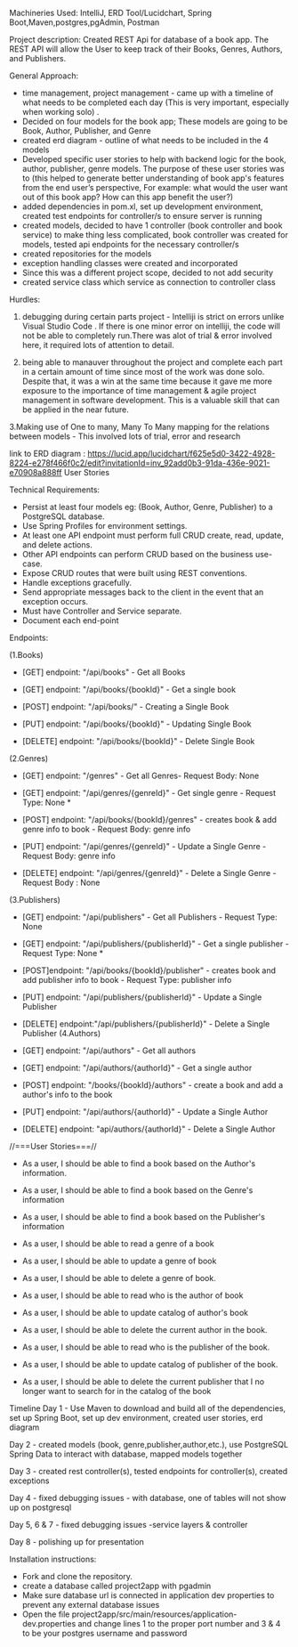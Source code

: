 Machineries Used: IntelliJ, ERD Tool/Lucidchart, Spring Boot,Maven,postgres,pgAdmin, Postman

Project description: Created REST Api for database of a book app. The REST API will allow the User to keep track of their Books, Genres, Authors, and Publishers.

General Approach:
- time management, project management - came up with a timeline of what needs to be completed each day
   (This is very important, especially when working solo) . 
- Decided on four models for the book app; These models are going to be Book, Author, Publisher, and Genre
- created erd diagram - outline of what needs to be included in the 4 models
- Developed specific user stories to help with backend logic for the book, author, publisher, genre models. The purpose of these user stories was to
   (this helped to generate better understanding of book app's features from the end user’s perspective, For example: what would the user want out of this book app? How can this app benefit the user?)
- added dependencies in pom.xl, set up development environment, created test endpoints for controller/s to ensure server is running
- created models, decided to have 1 controller (book controller and book service)  to make thing less complicated, book  controller was created for models, tested api endpoints for the necessary controller/s
- created repositories for the models
- exception handling classes were created and incorporated
- Since this was a different project scope, decided to not add security
- created service class which service as connection to controller class

Hurdles:
1. debugging during certain parts project - Intelliji is strict on errors unlike Visual Studio Code . If there is one minor error on intelliji, the code will not be able to completely run.There was alot of trial & error involved here, it required lots of attention to detail.

2. being able to manauver throughout the project and complete each part in a certain amount of time
since most of the work was done solo. Despite that, it was a win at the same time because it gave me more exposure to
the importance of time management & agile project management in software development. This is a valuable skill that can be applied in the 
near future.

3.Making use of One to many, Many To Many mapping for the relations between models - This involved lots of trial, error and research


link to ERD diagram : https://lucid.app/lucidchart/f625e5d0-3422-4928-8224-e278f466f0c2/edit?invitationId=inv_92add0b3-91da-436e-9021-e70908a888ff
User Stories

Technical Requirements:
- Persist at least four models eg: (Book, Author, Genre, Publisher) to a PostgreSQL database.
- Use Spring Profiles for environment settings.
- At least one API endpoint must perform full CRUD create, read, update, and delete actions.
- Other API endpoints can perform CRUD based on the business use-case.
- Expose CRUD routes that were built using REST conventions.
- Handle exceptions gracefully.
- Send appropriate messages back to the client in the event that an exception occurs.
- Must have Controller and Service separate.
- Document each end-point




Endpoints:

(1.Books) 
- [GET] endpoint: "/api/books" - Get all Books 

- [GET] endpoint: "/api/books/{bookId}" - Get a single book 

- [POST] endpoint: "/api/books/" - Creating a Single Book 

- [PUT] endpoint: "/api/books/{bookId}" - Updating Single Book 

- [DELETE] endpoint: "/api/books/{bookId}" - Delete Single Book 

(2.Genres) 
- [GET] endpoint: "/genres" - Get all Genres- Request Body: None

- [GET] endpoint: "/api/genres/{genreId}" - Get single genre - Request Type: None *

- [POST] endpoint: "/api/books/{bookId}/genres" - creates book & add genre info to book - Request Body: genre info

- [PUT] endpoint: "/api/genres/{genreId}" - Update a Single Genre - Request Body: genre info

- [DELETE] endpoint: "/api/genres/{genreId}" - Delete a Single Genre - Request Body : None

(3.Publishers)
- [GET] endpoint: "/api/publishers" - Get all Publishers - Request Type: None

- [GET] endpoint: "/api/publishers/{publisherId}" - Get a single publisher - Request Type: None *

- [POST]endpoint: "/api/books/{bookId}/publisher" - creates book and add publisher info to book   - Request Type: publisher info

- [PUT] endpoint: "/api/publishers/{publisherId}" - Update a Single Publisher

- [DELETE] endpoint:"/api/publishers/{publisherId}" - Delete a Single Publisher
(4.Authors)

- [GET] endpoint: "/api/authors" - Get all authors

- [GET] endpoint: "/api/authors/{authorId}" - Get a single author
- [POST] endpoint: "/books/{bookId}/authors" - create a book and add a author's info to the book

- [PUT] endpoint: "/api/authors/{authorId}" - Update a Single Author
- [DELETE] endpoint: "api/authors/{authorId}" - Delete a Single Author





//===User Stories===//
- As a user, I should be able to find a book based on the Author's information.
- As a user, I should be able to find a book based on the Genre's  information
- As a user, I should be able to find a book based on the Publisher's  information


- As a user, I should be able to read a genre of a book
- As a user, I should be able to update a genre of book
- As a user, I should be able to delete a genre of book.



- As a user, I should be able to read who is the author of book
- As a user, I should be able to update catalog of author's book
- As a user, I should be able to delete the current author in the book.


- As a user, I should be able to read who is the publisher of the book.
- As a user, I should be able to update catalog of publisher of the book.
- As a user, I should be able to delete the current publisher that I no longer want to  search 
for in the catalog of the book


Timeline
Day 1 - Use Maven to download and build all of the dependencies, set up Spring Boot, set up dev environment, created user stories, erd diagram


Day 2 - created models (book, genre,publisher,author,etc.), use PostgreSQL  Spring Data to interact with database, mapped models together



Day 3 - created rest controller(s), tested endpoints for controller(s), created exceptions



Day 4 - fixed debugging issues - with database, one of tables will not show up on postgresql




Day 5, 6 & 7 - fixed debugging issues -service layers & controller




Day 8 - polishing up for presentation



Installation instructions:
- Fork and clone the repository. 
- create a database called project2app with pgadmin
- Make sure database url is connected in application dev properties to prevent any external database issues
- Open the file project2app/src/main/resources/application-dev.properties and change lines 1 to the proper port number and 3 & 4 to be your postgres username and password
